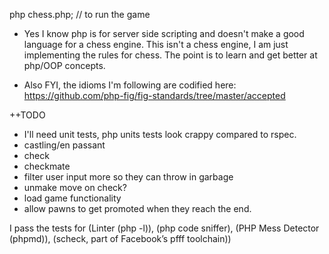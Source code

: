 php chess.php; // to run the game

* Yes I know php is for server side scripting and doesn't make a good language for a chess engine. This isn't a chess engine, I am just implementing the rules for chess. The point is to learn and get better at php/OOP concepts.

* Also FYI, the idioms I'm following are codified here: https://github.com/php-fig/fig-standards/tree/master/accepted

++TODO
* I'll need unit tests, php units tests look crappy compared to rspec.
* castling/en passant
* check
* checkmate
* filter user input more so they can throw in garbage
* unmake move on check?
* load game functionality
* allow pawns to get promoted when they reach the end.


I pass the tests for (Linter (php -l)), (php code sniffer), (PHP Mess Detector (phpmd)), (scheck, part of Facebook’s pfff toolchain))

